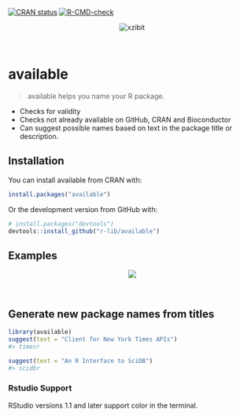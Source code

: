 
<!-- README.md is generated from README.Rmd. Please edit that file -->
<!-- badges: start -->

[![CRAN
status](http://www.r-pkg.org/badges/version/available)](https://cran.r-project.org/package=available)
[![R-CMD-check](https://github.com/r-lib/available/actions/workflows/R-CMD-check.yaml/badge.svg)](https://github.com/r-lib/available/actions/workflows/R-CMD-check.yaml)
<!-- badges: end -->

<p align="center">
<img src="http://i.imgur.com/1KZn3Z5.jpg" alt="xzibit">
</p>

 

# available

> available helps you name your R package.

-   Checks for validity
-   Checks not already available on GitHub, CRAN and Bioconductor
-   Can suggest possible names based on text in the package title or
    description.

## Installation

You can install available from CRAN with:

``` r
install.packages("available")
```

Or the development version from GitHub with:

``` r
# install.packages("devtools")
devtools::install_github("r-lib/available")
```

## Examples

<p align="center">
<img src="http://i.imgur.com/tA1VdaH.png">
</p>

 

## Generate new package names from titles

``` r
library(available)
suggest(text = "Client for New York Times APIs")
#> timesr

suggest(text = "An R Interface to SciDB")
#> scidbr
```

### Rstudio Support

RStudio versions 1.1 and later support color in the terminal.
